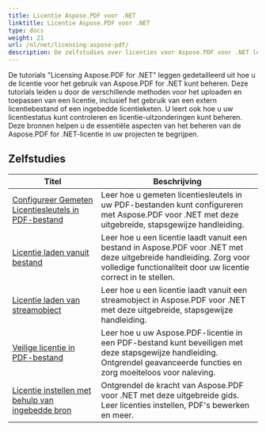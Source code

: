 ```yaml
---
title: Licentie Aspose.PDF voor .NET
linktitle: Licentie Aspose.PDF voor .NET
type: docs
weight: 21
url: /nl/net/licensing-aspose-pdf/
description: De zelfstudies over licenties voor Aspose.PDF voor .NET leiden u door het beheer van de licentie voor het gebruik van Aspose.PDF voor .NET, inclusief het laden en toepassen van de licentie.
---
```

De tutorials "Licensing Aspose.PDF for .NET" leggen gedetailleerd uit hoe u de licentie voor het gebruik van Aspose.PDF for .NET kunt beheren. Deze tutorials leiden u door de verschillende methoden voor het uploaden en toepassen van een licentie, inclusief het gebruik van een extern licentiebestand of een ingebedde licentieketen. U leert ook hoe u uw licentiestatus kunt controleren en licentie-uitzonderingen kunt beheren. Deze bronnen helpen u de essentiële aspecten van het beheren van de Aspose.PDF for .NET-licentie in uw projecten te begrijpen.

## Zelfstudies
| Titel | Beschrijving |
| --- | --- | 
| [Configureer Gemeten Licentiesleutels in PDF-bestand](./configure-metered-license/) | Leer hoe u gemeten licentiesleutels in uw PDF-bestanden kunt configureren met Aspose.PDF voor .NET met deze uitgebreide, stapsgewijze handleiding. |  
| [Licentie laden vanuit bestand](./load-license-from-file/) | Leer hoe u een licentie laadt vanuit een bestand in Aspose.PDF voor .NET met deze uitgebreide handleiding. Zorg voor volledige functionaliteit door uw licentie correct in te stellen. |  
| [Licentie laden van streamobject](./load-license-from-stream-object/) | Leer hoe u een licentie laadt vanuit een streamobject in Aspose.PDF voor .NET met deze uitgebreide, stapsgewijze handleiding. |  
| [Veilige licentie in PDF-bestand](./secure-license/) | Leer hoe u uw Aspose.PDF-licentie in een PDF-bestand kunt beveiligen met deze stapsgewijze handleiding. Ontgrendel geavanceerde functies en zorg moeiteloos voor naleving. |  
| [Licentie instellen met behulp van ingebedde bron](./set-license-using-embedded-resource/) | Ontgrendel de kracht van Aspose.PDF voor .NET met deze uitgebreide gids. Leer licenties instellen, PDF's bewerken en meer. |  